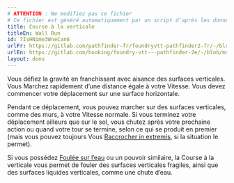 ```yaml
---
# ATTENTION : Ne modifiez pas ce fichier
# Ce fichier est généré automatiquement par un script d'après les données du module Foundry VTT officiel et de sa traduction
title: Course à la verticale
titleEn: Wall Run
id: 7IsHNime3WneCan6
urlFr: https://gitlab.com/pathfinder-fr/foundryvtt-pathfinder2-fr/-/blob/master/data/feats/7IsHNime3WneCan6.htm
urlEn: https://gitlab.com/hooking/foundry-vtt---pathfinder-2e/-/blob/master/packs/data/feats.db/wall-run.json
layout: dons
---
```

Vous défiez la gravité en franchissant avec aisance des surfaces verticales. Vous Marchez rapidement d’une distance égale à votre Vitesse. Vous devez commencer votre déplacement sur une surface horizontale.

Pendant ce déplacement, vous pouvez marcher sur des surfaces verticales, comme des murs, à votre Vitesse normale. Si vous terminez votre déplacement ailleurs que sur le sol, vous chutez après votre prochaine action ou quand votre tour se termine, selon ce qui se produit en premier (mais vous pouvez toujours Vous [Raccrocher in extremis](../actions/se-raccrocher-in-extremis.html), si la situation le permet).

Si vous possédez [Foulée sur l’eau](foulée-sur-l-eau.html) ou un pouvoir similaire, la Course à la verticale vous permet de fouler des surfaces verticales fragiles, ainsi que des surfaces liquides verticales, comme une chute d’eau.
